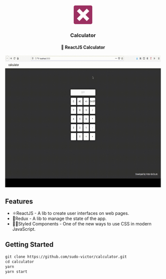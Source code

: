 <p align="center">
<img src="./assets/icon.png" height="60" width="60"><br/>

</p>

<h3 align="center">
Calculator <br/>
<h4 align="center">🔢 ReactJS Calculator</h4>
</h3>

<div>
<img src="./assets/calc.gif" alt="demo-web" height="425"/>
</div>

## Features

-   ⚛ReactJS - A lib to create user interfaces on web pages.
-   🔄Redux - A lib to manage the state of the app.
-   💅🏿Styled Components - One of the new ways to use CSS in modern JavaScript.

## Getting Started

```
git clone https://github.com/sudo-victor/calculator.git
cd calculator
yarn
yarn start
```
